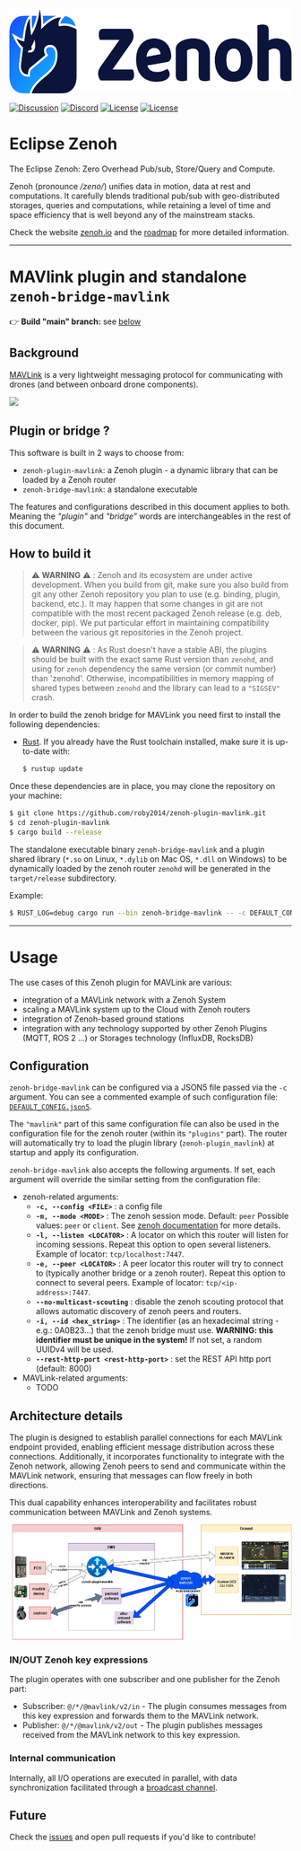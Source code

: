 <img src="https://raw.githubusercontent.com/eclipse-zenoh/zenoh/main/zenoh-dragon.png" height="150">

<!---
[![CI](https://github.com/roby2014/zenoh-plugin-mavlink/workflows/Rust/badge.svg)](https://github.com/roby2014/zenoh-plugin-mavlink/actions?query=workflow%3ARust)
--->
[![Discussion](https://img.shields.io/badge/discussion-on%20github-blue)](https://github.com/eclipse-zenoh/roadmap/discussions)
[![Discord](https://img.shields.io/badge/chat-on%20discord-blue)](https://discord.gg/2GJ958VuHs)
[![License](https://img.shields.io/badge/License-EPL%202.0-blue)](https://choosealicense.com/licenses/epl-2.0/)
[![License](https://img.shields.io/badge/License-Apache%202.0-blue.svg)](https://opensource.org/licenses/Apache-2.0)

# Eclipse Zenoh
The Eclipse Zenoh: Zero Overhead Pub/sub, Store/Query and Compute.

Zenoh (pronounce _/zeno/_) unifies data in motion, data at rest and computations. It carefully blends traditional pub/sub with geo-distributed storages, queries and computations, while retaining a level of time and space efficiency that is well beyond any of the mainstream stacks.

Check the website [zenoh.io](http://zenoh.io) and the [roadmap](https://github.com/eclipse-zenoh/roadmap) for more detailed information.

-------------------------------
# MAVlink plugin and standalone `zenoh-bridge-mavlink`

:point_right: **Build "main" branch:** see [below](#How-to-build-it)

## Background
[MAVLink](https://github.com/mavlink/mavlink) is a very lightweight messaging protocol for communicating with drones (and between onboard drone components).

<img src="https://avatars.githubusercontent.com/u/961247?s=200&v=4" height="150">

## Plugin or bridge ?

This software is built in 2 ways to choose from:
 - `zenoh-plugin-mavlink`: a Zenoh plugin - a dynamic library that can be loaded by a Zenoh router
 - `zenoh-bridge-mavlink`: a standalone executable

The features and configurations described in this document applies to both.
Meaning the *"plugin"* and *"bridge"*  words are interchangeables in the rest of this document.

## How to build it

> :warning: **WARNING** :warning: : Zenoh and its ecosystem are under active development. When you build from git, make sure you also build from git any other Zenoh repository you plan to use (e.g. binding, plugin, backend, etc.). It may happen that some changes in git are not compatible with the most recent packaged Zenoh release (e.g. deb, docker, pip). We put particular effort in maintaining compatibility between the various git repositories in the Zenoh project.

> :warning: **WARNING** :warning: : As Rust doesn't have a stable ABI, the plugins should be
built with the exact same Rust version than `zenohd`, and using for `zenoh` dependency the same version (or commit number) than 'zenohd'.
Otherwise, incompatibilities in memory mapping of shared types between `zenohd` and the library can lead to a `"SIGSEV"` crash.

In order to build the zenoh bridge for MAVLink you need first to install the following dependencies:

- [Rust](https://www.rust-lang.org/tools/install). If you already have the Rust toolchain installed, make sure it is up-to-date with:

  ```bash
  $ rustup update
  ```

Once these dependencies are in place, you may clone the repository on your machine:

```bash
$ git clone https://github.com/roby2014/zenoh-plugin-mavlink.git
$ cd zenoh-plugin-mavlink
$ cargo build --release
```

The standalone executable binary `zenoh-bridge-mavlink` and a plugin shared library (`*.so` on Linux, `*.dylib` on Mac OS, `*.dll` on Windows) to be dynamically
loaded by the zenoh router `zenohd` will be generated in the `target/release` subdirectory.

Example:
```bash
$ RUST_LOG=debug cargo run --bin zenoh-bridge-mavlink -- -c DEFAULT_CONFIG.json5
```

-------------------------------
# Usage

The use cases of this Zenoh plugin for MAVLink are various:
- integration of a MAVLink network with a Zenoh System
- scaling a MAVLink system up to the Cloud with Zenoh routers
- integration of Zenoh-based ground stations
- integration with any technology supported by other Zenoh Plugins (MQTT, ROS 2 ...) or Storages technology (InfluxDB, RocksDB)

## Configuration

`zenoh-bridge-mavlink` can be configured via a JSON5 file passed via the `-c` argument. You can see a commented example of such configuration file: [`DEFAULT_CONFIG.json5`](DEFAULT_CONFIG.json5).

The `"mavlink"` part of this same configuration file can also be used in the configuration file for the zenoh router (within its `"plugins"` part). The router will automatically try to load the plugin library (`zenoh-plugin_mavlink`) at startup and apply its configuration.

`zenoh-bridge-mavlink` also accepts the following arguments. If set, each argument will override the similar setting from the configuration file:
 * zenoh-related arguments:
   - **`-c, --config <FILE>`** : a config file
   - **`-m, --mode <MODE>`** : The zenoh session mode. Default: `peer` Possible values: `peer` or `client`.
      See [zenoh documentation](https://zenoh.io/docs/getting-started/key-concepts/#deployment-units) for more details.
   - **`-l, --listen <LOCATOR>`** : A locator on which this router will listen for incoming sessions. Repeat this option to open several listeners. Example of locator: `tcp/localhost:7447`.
   - **`-e, --peer <LOCATOR>`** : A peer locator this router will try to connect to (typically another bridge or a zenoh router). Repeat this option to connect to several peers. Example of locator: `tcp/<ip-address>:7447`.
   - **`--no-multicast-scouting`** : disable the zenoh scouting protocol that allows automatic discovery of zenoh peers and routers.
   - **`-i, --id <hex_string>`** : The identifier (as an hexadecimal string - e.g.: 0A0B23...) that the zenoh bridge must use. **WARNING: this identifier must be unique in the system!** If not set, a random UUIDv4 will be used.
   - **`--rest-http-port <rest-http-port>`** : set the REST API http port (default: 8000)
 * MAVLink-related arguments:
   - TODO

## Architecture details

The plugin is designed to establish parallel connections for each MAVLink endpoint provided,
enabling efficient message distribution across these connections.
Additionally, it incorporates functionality to integrate with the Zenoh network, allowing Zenoh
peers to send and communicate within the MAVLink network, ensuring that messages can flow freely in both directions.

This dual capability enhances interoperability and facilitates robust communication between MAVLink and Zenoh systems.

<img src="./assets/zenoh-plugin-mavlink-system.drawio.png">

### IN/OUT Zenoh key expressions

The plugin operates with one subscriber and one publisher for the Zenoh part:
  - Subscriber: `@/*/@mavlink/v2/in` - The plugin consumes messages from this key expression and forwards them to the MAVLink network.
  - Publisher: `@/*/@mavlink/v2/out` - The plugin publishes messages received from the MAVLink network to this key expression.

### Internal communication

Internally, all I/O operations are executed in parallel, with data synchronization facilitated through
a [broadcast channel](https://docs.rs/tokio/latest/tokio/sync/broadcast/index.html).

## Future

Check the [issues](https://github.com/roby2014/zenoh-plugin-mavlink/issues) and open pull requests if you'd like to contribute!
